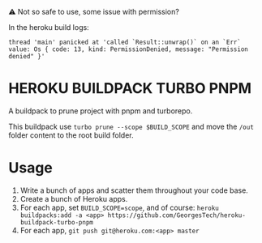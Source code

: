 ⚠️ Not so safe to use, some issue with permission?

In the heroku build logs:
```
thread 'main' panicked at 'called `Result::unwrap()` on an `Err` value: Os { code: 13, kind: PermissionDenied, message: "Permission denied" }'
```

# HEROKU BUILDPACK TURBO PNPM

A buildpack to prune project with pnpm and turborepo.

This buildpack use `turbo prune --scope $BUILD_SCOPE` and move the `/out` folder content to the root build folder.

# Usage

1. Write a bunch of apps and scatter them throughout your code base.
2. Create a bunch of Heroku apps.
3. For each app, set `BUILD_SCOPE=scope`, and of course:
   `heroku buildpacks:add -a <app> https://github.com/GeorgesTech/heroku-buildpack-turbo-pnpm`
4. For each app, `git push git@heroku.com:<app> master`
